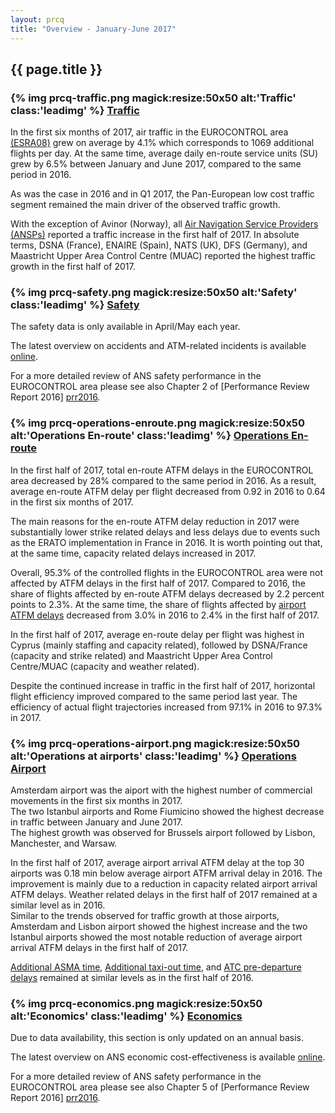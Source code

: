 ```yaml
---
layout: prcq
title: "Overview - January-June 2017"
---
```

<style>
.headimg {
    float:left;
    margin-right:5px;
}
.leadimg {
    margin-left:3px;
}
</style>

## {{ page.title }}

### {% img prcq-traffic.png magick:resize:50x50 alt:'Traffic' class:'leadimg' %} [Traffic][traffic]

In the first six months of 2017, air traffic in the EUROCONTROL area [(ESRA08)][esra08] grew on average by 4.1% 
which corresponds to 1069 additional flights per day. At the same time, average daily en-route service units (SU)
grew by 6.5% between January and June 2017, compared to the same period in 2016.

As was the case in 2016 and in Q1 2017, the Pan-European low cost traffic segment remained the main driver of the observed traffic growth.

With the exception of Avinor (Norway), all [Air Navigation Service Providers (ANSPs)][ansp]  reported a
traffic increase in the first half of 2017. In absolute terms, DSNA (France), ENAIRE (Spain), NATS (UK),
DFS (Germany), and Maastricht Upper Area Control Centre (MUAC) reported the highest traffic growth
in the first half of 2017.

### {% img prcq-safety.png magick:resize:50x50 alt:'Safety' class:'leadimg' %} [Safety][safety]

The safety data is only available in April/May each year. 

The latest overview on accidents and ATM-related incidents is available [online][safety].  

For a more detailed review of ANS safety performance in the EUROCONTROL area please see also Chapter 2 of [Performance Review Report 2016] [prr2016].


### {% img prcq-operations-enroute.png magick:resize:50x50 alt:'Operations En-route' class:'leadimg' %} [Operations En-route][ops_ert]

In the first half of 2017, total en-route ATFM delays in the EUROCONTROL area decreased by 28% compared to the same period in 2016. As a result, average en-route ATFM delay per flight decreased from 0.92 in 2016 to 0.64 in the first six months of 2017.

The main reasons for the en-route ATFM delay reduction in 2017 were substantially lower strike related delays and less delays due to events such as the ERATO implementation in France in 2016. It is worth pointing out that, at the same time, capacity related delays increased in 2017. 

Overall, 95.3% of the controlled flights in the EUROCONTROL area were not affected by ATFM delays in the first half of 2017.
Compared to 2016, the share of flights affected by en-route ATFM delays decreased by 2.2 percent points to 2.3%. At the same time, the share of flights affected by <a href='{{"/prcq/ops-airport.html"| prepend: site.baseurl | prepend: site.url }}'>airport ATFM delays</a> decreased from 3.0% in 2016 to 2.4% in the first half of 2017.

In the first half of 2017, average en-route delay per flight was highest in Cyprus (mainly staffing and capacity related), followed by DSNA/France (capacity and strike related) and Maastricht Upper Area Control Centre/MUAC (capacity and weather related).

Despite the continued increase in traffic in the first half of 2017, horizontal flight efficiency improved compared to the same period last year. The efficiency of actual flight trajectories increased from 97.1% in 2016 to 97.3% in 2017.

### {% img prcq-operations-airport.png magick:resize:50x50 alt:'Operations at airports' class:'leadimg' %} [Operations Airport][ops_apt]

Amsterdam airport was the aiport with the highest number of commercial movements in the first six months in 2017. <br>
The two Istanbul airports and Rome Fiumicino showed the highest decrease in traffic between January and June 2017. <br>
The highest growth was observed for Brussels airport followed by Lisbon, Manchester, and Warsaw.<br>

In the first half of 2017, average airport arrival ATFM delay at the top 30 airports was 0.18 min below average airport ATFM arrival delay in 2016. The improvement is mainly due to a reduction in capacity related airport arrival ATFM delays. Weather related delays in the first half of 2017 remained at a similar level as in 2016. <br>
Similar to the trends observed for traffic growth at those airports, Amsterdam and Lisbon airport showed the highest increase and the two Istanbul airports showed the most notable reduction of average airport arrival ATFM delays in the first half of 2017.

<a href='{{"/references/definition/additional_asma_time.html"| prepend: site.baseurl | prepend: site.url }}'>Additional ASMA time</a>, <a href='{{"/references/definition/additional_taxi-out_time.html"| prepend: site.baseurl | prepend: site.url }}'>Additional taxi-out time</a>, and <a href='{{"/references/definition/atc_pre-departure_delay.html"| prepend: site.baseurl | prepend: site.url }}'>ATC pre-departure delays</a> remained at similar levels as in the first half of 2016. 

### {% img prcq-economics.png magick:resize:50x50 alt:'Economics' class:'leadimg' %} [Economics][economics]

Due to data availability, this section is only updated on an annual basis.

The latest overview on ANS economic cost-effectiveness is available [online][economics].  

For a more detailed review of ANS safety performance in the EUROCONTROL area please see also Chapter 5 of [Performance Review Report 2016] [prr2016].


[composite_hr]: <{{ "/references/definition/composite_flight_hour.html" | prepend: site.baseurl | prepend: site.url }}> "Composite Flight Hour definition"
[esra08]: <{{ "/references/definition/ESRA_2008_Area.html" | prepend: site.baseurl | prepend: site.url }}> "ESRA 08 Area"
[ectl_area]: <{{ "/references/definition/eurocontrol_area.html" | prepend: site.baseurl | prepend: site.url }}> "EUROCONTROL Area"
[atfm_dly]: <{{ "/references/definition/atfm_delay.html" | prepend: site.baseurl | prepend: site.url }}> "ATFM Delay"
[atc_pre]: <{{ "/references/definition/atc_pre-departure_delay.html" | prepend: site.baseurl | prepend: site.url }}> "ATC Pre-departure Delay"
[a_cdm]: <{{ "/references/acronym/a_cdm.html" | prepend: site.baseurl | prepend: site.url }}> "A-CDM"
[asma_add]: <{{ "/references/definition/additional_asma_time.html" | prepend: site.baseurl | prepend: site.url }}> "Additional ASMA time"

[ansp]: <{{ "/references/acronym/ansp.html" | prepend: site.baseurl | prepend: site.url }}> "Air Navigation Service Provider"
[ans]: <{{ "/references/acronym/ans.html" | prepend: site.baseurl | prepend: site.url }}> "Air Navigation Services"
[upa]: <{{ "/references/acronym/uap.html" | prepend: site.baseurl | prepend: site.url }}> "Unauthorised Penetrations of Airspace"
[smi]: <{{ "/references/acronym/smi.html" | prepend: site.baseurl | prepend: site.url }}> "Separation Minima Infringements (SMIs)"
[ri]: <{{ "/references/acronym/ri.html" | prepend: site.baseurl | prepend: site.url }}> "Runway Incursions (RIs)"
[alosp]: <{{ "/references/acronym/alosp.html" | prepend: site.baseurl | prepend: site.url }}> "Acceptable Level of Safety Performance (ALoSP)"
[acc]: <{{ "/references/acronym/acc.html" | prepend: site.baseurl | prepend: site.url }}> "Area Control Center"
[nm]: <{{ "/references/acronym/nm.html" | prepend: site.baseurl | prepend: site.url }}> "Network Manager"
[fra]: <{{ "/references/acronym/fra.html" | prepend: site.baseurl | prepend: site.url }}> "Free Route Airspace (FRA)"

[vfe_cdo]: <{{ "/references/methodology/cd_vertical_flight_efficiency_pi.html" | prepend: site.baseurl | prepend: site.url }}> "Vertical En-route Flight Efficiency"
[hfe]: <{{ "/references/methodology/horizontal_flight_efficiency_pi.html" | prepend: site.baseurl | prepend: site.url }}> "Horizontal En-route Flight Efficiency"

[traffic]: <{{ "/prcq/traffic.html" | prepend: site.baseurl | prepend: site.url }}> "Traffic"
[safety]: <{{ "/prcq/safety.html" | prepend: site.baseurl | prepend: site.url }}> "Safety"
[ops_apt]: <{{ "/prcq/ops-airport.html" | prepend: site.baseurl | prepend: site.url }}> "Operations at Airports"
[ops_ert]: <{{ "/prcq/ops-en-route.html" | prepend: site.baseurl | prepend: site.url }}> "Operations En-route"
[economics]: <{{ "/prcq/economics.html" | prepend: site.baseurl | prepend: site.url }}> "Economics"
[prr2016]: <http://www.eurocontrol.int/publications/performance-review-report-prr-2016> "PRR 2016"
